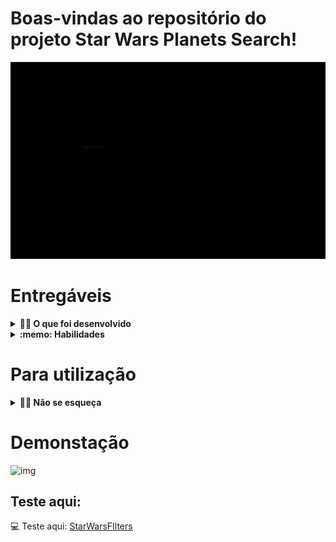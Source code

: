 # Boas-vindas ao repositório do projeto Star Wars Planets Search!

![img](projectIntro.gif)

# Entregáveis
<details>
  <summary><strong>👨‍💻 O que foi desenvolvido</strong></summary><br />

  Desenvolvi uma lista com filtros de planetas do universo de Star Wars usando **Context API e Hooks** para controlar os estados globais.
</details>

<details>
  <summary><strong>:memo: Habilidades</strong></summary><br />

  Nesse projeto você irá:

  * Utilizar a _Context API_ do **React** para gerenciar estado.
  * Utilizar o _React Hook useState_;
  * Utilizar o _React Hook useContext_;
  * Utilizar o _React Hook useEffect_;
  * Criar _React Hooks_ customizados.
  * Escrever testes para garantir que sua aplicação possua uma boa cobertura de testes.
</details>

# Para utilização
<details>
  <summary><strong>👨‍💻 Não se esqueça</strong></summary><br />
  Para execução do projeto abra o terminal, rode o npm install antes de iniciar e, depois, rode com npm start.
</details>

# Demonstação
![img](StarWarsFIlters.gif)

## Teste aqui:
:computer: Teste aqui: [StarWarsFIlters](https://star-wars-planets-filters-nine.vercel.app/)
